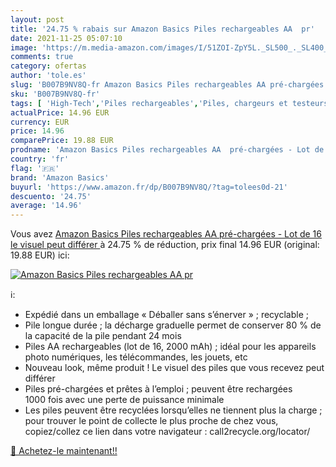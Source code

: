 ```yaml
---
layout: post
title: '24.75 % rabais sur Amazon Basics Piles rechargeables AA  pr'
date: 2021-11-25 05:07:10
image: 'https://m.media-amazon.com/images/I/51ZOI-ZpY5L._SL500_._SL400_.jpg'
comments: true
category: ofertas
author: 'tole.es'
slug: 'B007B9NV8Q-fr Amazon Basics Piles rechargeables AA pré-chargées - Lot de...'
sku: 'B007B9NV8Q-fr'
tags: [ 'High-Tech','Piles rechargeables','Piles, chargeurs et testeurs','amazon basics', ]
actualPrice: 14.96 EUR
currency: EUR
price: 14.96
comparePrice: 19.88 EUR
prodname: 'Amazon Basics Piles rechargeables AA  pré-chargées - Lot de 16  le visuel peut différer '
country: 'fr'
flag: '🇫🇷'
brand: 'Amazon Basics'
buyurl: 'https://www.amazon.fr/dp/B007B9NV8Q/?tag=tolees0d-21'
descuento: '24.75'
average: '14.96'
---
```


Vous avez [Amazon Basics Piles rechargeables AA  pré-chargées - Lot de 16  le visuel peut différer ](https://www.amazon.fr/dp/B007B9NV8Q/?tag=tolees0d-21)  à  24.75 % de réduction, prix final  14.96 EUR (original: 19.88 EUR) ici:

[![Amazon Basics Piles rechargeables AA  pr](https://m.media-amazon.com/images/I/51ZOI-ZpY5L._SL500_._SL400_.jpg)](https://www.amazon.fr/dp/B007B9NV8Q/?tag=tolees0d-21)

ℹ️:

- Expédié dans un emballage « Déballer sans s’énerver » ; recyclable ;
- Pile longue durée ; la décharge graduelle permet de conserver 80 % de la capacité de la pile pendant 24 mois
- Piles AA rechargeables (lot de 16, 2000 mAh) ; idéal pour les appareils photo numériques, les télécommandes, les jouets, etc
- Nouveau look, même produit ! Le visuel des piles que vous recevez peut différer
- Piles pré-chargées et prêtes à l’emploi ; peuvent être rechargées 1000 fois avec une perte de puissance minimale
- Les piles peuvent être recyclées lorsqu’elles ne tiennent plus la charge ; pour trouver le point de collecte le plus proche de chez vous, copiez/collez ce lien dans votre navigateur : call2recycle.org/locator/

[🛒 Achetez-le maintenant!!](https://www.amazon.fr/dp/B007B9NV8Q/?tag=tolees0d-21)
